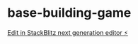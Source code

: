 # base-building-game

[Edit in StackBlitz next generation editor ⚡️](https://stackblitz.com/~/github.com/Aquaday/base-building-game)